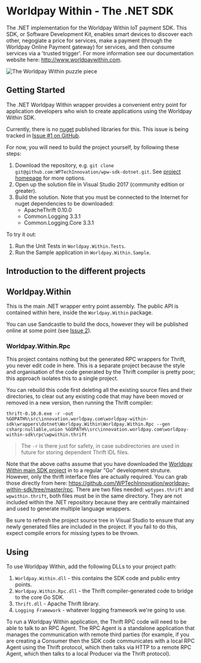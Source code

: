 # Worldpay Within - The .NET SDK

The .NET implementation for the Worldpay Within IoT payment SDK. This SDK, or Software Development Kit, enables smart devices to discover each other, negogiate a price for services, make a payment (through the Worldpay Online Payment gateway) for services, and then consume services via a 'trusted trigger'. For more information see our documentation website here: http://www.worldpaywithin.com.

![The Worldpay Within puzzle piece](http://wptechinnovation.github.io/worldpay-within-sdk/images/architecture/worldpayWithinFig1.png)

## Getting Started

The .NET Worldpay Within wrapper provides a convenient entry point for application developers who wish to create applications using the Worldpay Within SDK.

Currently, there is no [nuget](https://nuget.org]) published libraries for this.  This issue is being tracked in [Issue #1 on GitHub](https://github.com/WPTechInnovation/wpw-sdk-dotnet/issues/1).

For now, you will need to build the project yourself, by following these steps:

1. Download the repository, e.g. `git clone git@github.com:WPTechInnovation/wpw-sdk-dotnet.git`.  See [project homepage](https://github.com/WPTechInnovation/wpw-sdk-dotnet) for more options.
1. Open up the solution file in Visual Studio 2017 (community edition or greater).
1. Build the solution.  Note that you must be connected to the Internet for nuget dependencies to be downloaded:
    * ApacheThrift 0.10.0
    * Common.Logging 3.3.1
    * Common.Logging.Core 3.3.1

To try it out:
1. Run the Unit Tests in `Worldpay.Within.Tests`.
1. Run the Sample application in `Worldpay.Within.Sample`.


## Introduction to the different projects

## Worldpay.Within

This is the main .NET wrapper entry point assembly.  The public API is contained within here, inside the `Worldpay.Within` package.

You can use Sandcastle to build the docs, however they will be published online at some point (see [Issue 2](https://github.com/WPTechInnovation/wpw-sdk-dotnet/issues/2)).

### Worldpay.Within.Rpc

This project contains nothing but the generated RPC wrappers for Thrift, you never edit code in here.  This is a separate project because the style and organisation of the code generated by the Thrift compiler is pretty poor; this approach isolates this to a single project.

You can rebuild this code first deleting all the existing source files and their directories, to clear out any existing code that may have been moved or removed in a new version, then running the Thrift compiler:

```thrift-0.10.0.exe -r -out %GOPATH%\src\innovation.worldpay.com\worldpay-within-sdk\wrappers\dotnet\Worldpay.Within\Worldpay.Within.Rpc --gen csharp:nullable,union %GOPATH%\src\innovation.worldpay.com\worldpay-within-sdk\rpc\wpwithin.thrift```

> The `-r` is there just for safety, in case subdirectories are used in future for storing dependent Thrift IDL files.

Note that the above oaths assume that you have downloaded the [Worldpay Within main SDK project](https://github.com/WPTechInnovation/worldpay-within-sdk) in to a regular "Go" development struture.  However, only the thrift interface files are actually required.  You can grab those directly from here: https://github.com/WPTechInnovation/worldpay-within-sdk/tree/master/rpc.  There are two files needed: `wptypes.thrift` and `wpwithin.thrift`, both files must be in the same directory.  They are not included within the .NET repository because they are centrally maintained and used to generate multiple language wrappers.

Be sure to refresh the project source tree in Visual Studio to ensure that any newly generated files are included in the project.  If you fail to do this, expect compile errors for missing types to be thrown.

## Using

To use Worldpay Within, add the following DLLs to your project path:

1. `Worldpay.Within.dll` - this contains the SDK code and public entry points.
1. `Worldpay.Within.Rpc.dll` - the Thrift compiler-generated code to bridge to the core Go SDK.
1. `Thrift.dll` - Apache Thrift library. 
1. `Logging Framework` - whatever logging framework we're going to use.

To run a Worldpay Within application, the Thrift RPC code will need to be able to talk to an RPC Agent.  The RPC Agent is a standalone application that manages the communication with remote third parties (for example, if you are creating a Consumer then the SDK code communicates with a local RPC Agent using the Thrift protocol, which then talks via HTTP to a remote RPC Agent, which then talks to a local Producer via the Thrift protocol).





  